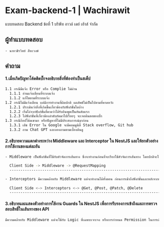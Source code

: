 # Exam-backend-1 | Wachirawit
แบบทดสอบ Backend ข้อที่ 1 บริษัท อาวล์ เดย์ เฮ้าส์ จำกัด

## ผู้ทำแบบทดสอบ
```bash
- นายวชิรวิทย์ สีหะวงษ์
```
## คำถาม
#### 1.เมื่อเกิดปัญหาโค้ดติดบั๊กจงอธิบายสิ่งที่ต้องทำเป็นสเต็ป
```bash
1.1 กรณีมีแจ้ง Error หรือ Complie ไม่ผ่าน
  1.1.1 อ่านแจ้งเตือนที่ระบบแจ้ง
  1.1.2 แก้ไขตามที่ระบบแจ้ง
1.2 กรณีไม่มีแจ้งเตือน แต่มีการทำงานที่ผิดปกติ ผลลัพธ์ไม่เป็นไปตามที่คาดหวัง
  1.2.1 ประเมินว่าสิ่งที่เกิดขึ้นเกี่ยวข้องกับฟังก์ชั่นใดบ้าง
  1.2.2 เริ่มไล่จากฟังก์ชั่นที่คาดว่าได้รับอินพุตเป็นอันดับแรก
  1.2.3 ไล่ฟังก์ชั่นที่เกี่ยวข้องลำดับถัดมาไปเรื่อยๆ จะเจอต้นตอของบั๊ก  
1.3 กรณีก๊อปโค้ดเขามา หรือปัญหาที่ไม่มีประสบการณ์มาก่อน
  1.3.1 เสิช Error ใน Google จะมีคอมมูนิตี้ Stack overflow, Git hub 
  1.3.2 ถาม Chat GPT และลองถามตามเบื้องต้นดู
```
#### 2.อธิบายความแตกต่างระหว่าง Middleware และ Interceptor ใน NestJS และให้ยกตัวอย่างการใช้งานของแต่ละอัน
```bash
- Middleware เป็นฟังก์ชั่นที่ใช้กับตัวจัดการเส้นทาง ซึ่งจะทำงานก่อนที่จะเรียกใช้ตัวจัดการเส้นทาง โดยปกติจะใช้กับพวก Authentication ตรวจสอบ Token จาก Client ก่อนการขอข้อมูล หรือก่อนเข้าถึงการใช้งานฟังก์ชั่นอื่นๆ ใน Application

  Client Side -> Middleware -> @RequestMapping
  ------------------------------------------------------------------------

- Interceptors มีความคล้ายกับ Middleware แต่จะทำงานได้ทั้งตอน ก่อนการเข้าถึงฟังก์ชั่นและหลังจากเสร็จสิ้นการทำงานของฟังก์ชั่น สามารถใช้กับการ Log ค่า Request ต่างๆ หรือปรับแต่งข้อมูลให้พร้อม ก่อนที่จะเข้าถึงฟังก์ชั่น หรือปรับแต่งข้อมูลก่อนส่งให้กลับ Client
  
  Client Side <-> Interceptors <-> @Get, @Post, @Patch, @Delete
  ------------------------------------------------------------------------
```

#### 3.อธิบายและแสดงตัวอย่างการใช้งาน Guards ใน NestJS เพื่อการรับรองการเข้าถึงและการตรวจสอบสิทธิ์ในเส้นทางของ API
```bash
มีความคล้ายกับ Middleware แต่จะใช้กับ Logic ที่เฉพาะเจาะจง หรือการกำหนด Permission ในการเข้าถึงฟังก์ชั่นก่อนที่จะเข้าถึงฟังก์ชั่นนั้น
```